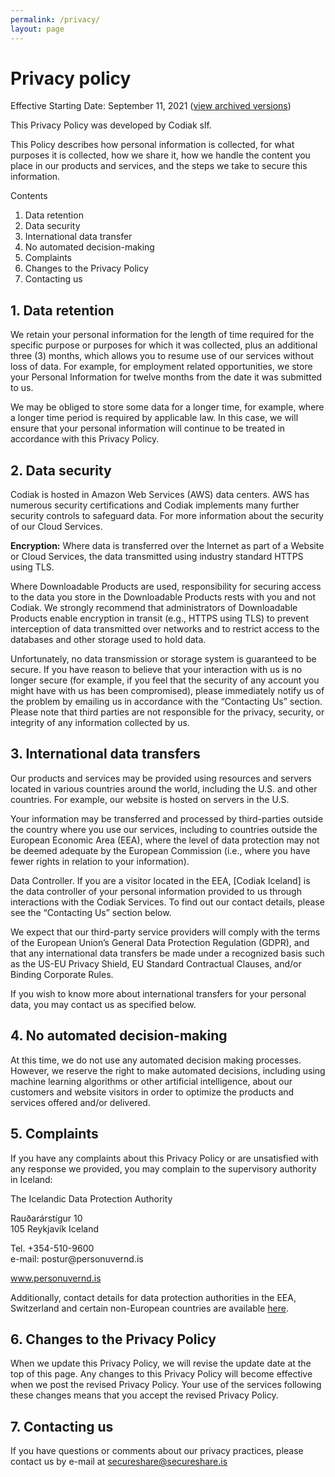 ```yaml
---
permalink: /privacy/
layout: page
---
```


# Privacy policy

<p><span>Effective Starting Date: September 11, 2021 (</span><span><a href="/privacy" rel="noopener" target="_blank">view archived versions</a></span><span>)</span></p>
<p>This Privacy Policy was developed by Codiak slf.</p>
<p>This Policy describes how personal information is collected, for what purposes it is collected, how we share it, how we handle the content you place in our products and services, and the steps we take to secure this information.</p>
<p>Contents</p>
<ol>
  <li>Data retention</li>
  <li>Data security</li>
  <li>International data transfer</li>
  <li>No automated decision-making</li>
  <li>Complaints</li>
  <li>Changes to the Privacy Policy</li>
  <li>Contacting us</li>
</ol>
<h2>1. Data retention</h2>
<p>We retain your personal information for the length of time required for the specific purpose or purposes for which it was collected, plus an additional three (3) months, which allows you to resume use of our services without loss of data. For example, for employment related opportunities, we store your Personal Information for twelve months from the date it was submitted to us.</p>
<p>We may be obliged to store some data for a longer time, for example, where a longer time period is required by applicable law. In this case, we will ensure that your personal information will continue to be treated in accordance with this Privacy Policy.</p>
<h2>2. Data security</h2>
<p>Codiak is hosted in Amazon Web Services (AWS) data centers. AWS has numerous security certifications and Codiak implements many further security controls to safeguard data. For more information about the security of our Cloud Services</a></span>.</p>
<p><strong>Encryption:</strong><span>&nbsp;</span>Where data is transferred over the Internet as part of a Website or Cloud Services, the data transmitted using industry standard HTTPS using TLS.</p>
<p>Where Downloadable Products are used, responsibility for securing access to the data you store in the Downloadable Products rests with you and not Codiak. We strongly recommend that administrators of Downloadable Products enable encryption in transit (e.g., HTTPS using TLS) to prevent interception of data transmitted over networks and to restrict access to the databases and other storage used to hold data.</p>
<p>Unfortunately, no data transmission or storage system is guaranteed to be secure. If you have reason to believe that your interaction with us is no longer secure (for example, if you feel that the security of any account you might have with us has been compromised), please immediately notify us of the problem by emailing us in accordance with the “Contacting Us” section. Please note that third parties are not responsible for the privacy, security, or integrity of any information collected by us.</p>
<h2>3. International data transfers</h2>
<p>Our products and services may be provided using resources and servers located in various countries around the world, including the U.S. and other countries. For example, our website is hosted on servers in the U.S.</p>
<p>Your information may be transferred and processed by third-parties outside the country where you use our services, including to countries outside the European Economic Area (EEA), where the level of data protection may not be deemed adequate by the European Commission (i.e., where you have fewer rights in relation to your information).</p>
<p>Data Controller. If you are a visitor located in the EEA, [Codiak Iceland] is the data controller of your personal information provided to us through interactions with the Codiak Services. To find out our contact details, please see the “Contacting Us” section below.<span>&nbsp;</span></p>
<p>We expect that our third-party service providers will comply with the terms of the European Union’s General Data Protection Regulation (GDPR), and that any international data transfers be made under a recognized basis such as the US-EU Privacy Shield, EU Standard Contractual Clauses, and/or Binding Corporate Rules.</p>
<p>If you wish to know more about international transfers for your personal data, you may contact us as specified below.</p>
<h2>4. No automated decision-making</h2>
<p>At this time, we do not use any automated decision making processes. However, we reserve the right to make automated decisions, including using machine learning algorithms or other artificial intelligence, about our customers and website visitors in order to optimize the products and services offered and/or delivered.</p>
<h2>5. Complaints</h2>
<p>If you have any complaints about this Privacy Policy or are unsatisfied with any response we provided, you may complain to the supervisory authority in Iceland:</p>
<p><span>The Icelandic Data Protection Authority</span></p>
<p><span>Rauðarárstígur 10<br></span><span>105 Reykjavík Iceland</span></p>
<p><span>Tel. +354-510-9600<br></span>e-mail: postur@personuvernd.is</p>
<p><span><a href="https://www.personuvernd.is/information-in-english/" rel="noopener" target="_blank">www.personuvernd.is</a></span></p>
<p>Additionally, contact details for data protection authorities in the EEA, Switzerland and certain non-European countries are available<span>&nbsp;</span><span><a href="https://ec.europa.eu/justice/article-29/structure/data-protection-authorities/index_en.htm">here</a></span>.</p>
<h2>6. Changes to the Privacy Policy</h2>
<p>When we update this Privacy Policy, we will revise the update date at the top of this page. Any changes to this Privacy Policy will become effective when we post the revised Privacy Policy. Your use of the services following these changes means that you accept the revised Privacy Policy.</p>
<h2>7. Contacting us</h2>
<p>If you have questions or comments about our privacy practices, please contact us by e-mail at<span>&nbsp;</span><a href="mailto:legal@secureshare.is" rel=" noopener">secureshare@secureshare.is</a><span>&nbsp;</span>
<div class="span2"></div>





